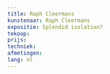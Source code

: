 ```yaml
---
title: Raph Cleermans
kunstenaar: Raph Cleermans
expositie: Splendid isolation?
tekoop: 
prijs: 
techniek: 
afmetingen: 
lang: nl
---
```

